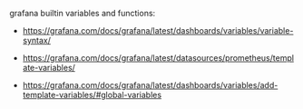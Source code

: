 

grafana builtin variables and functions:

- https://grafana.com/docs/grafana/latest/dashboards/variables/variable-syntax/

- https://grafana.com/docs/grafana/latest/datasources/prometheus/template-variables/

- https://grafana.com/docs/grafana/latest/dashboards/variables/add-template-variables/#global-variables



